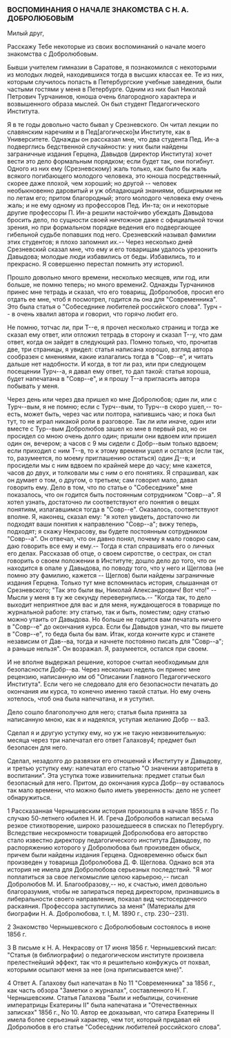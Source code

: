 ### ВОСПОМИНАНИЯ О НАЧАЛЕ ЗНАКОМСТВА С Н. А. ДОБРОЛЮБОВЫМ

Милый друг,

  Расскажу Тебе некоторые из своих воспоминаний о начале моего знакомства с Добролюбовым.

  Бывши учителем гимназии в Саратове, я познакомился с некоторыми из молодых людей, находившихся тогда в высших классах ее. Те из них, которым случилось попасть в Петербургские учебные заведения, были частыми гостями у меня в Петербурге. Одним из них был Николай Петрович Турчанинов, юноша очень благородного характера и возвышенного образа мыслей. Он был студент Педагогического Института.

  Я в те годы довольно часто бывал у Срезневского. Он читал лекции по славянским наречиям и в Пед[агогическо]м Институте, как в Университете. Однажды он рассказал мне, что два студента Пед. Ин-а подверглись бедственной случайности: у них были найдены заграничные издания Герцена, Давыдов (директор Института) хочет вести это дело формальным порядком; если будет так, они погибнут. Одного из них ему (Срезневскому) жаль только, как было бы жаль всякого погибающего молодого человека, это юноша посредственный, скорее даже плохой, чем хороший; но другой -- человек необыкновенно даровитый и уж обладающий знаниями, обширными не по летам его; притом благородный; этого молодого человека ему очень жаль; и не ему одному из профессоров Пед. Ин-та; он и некоторые другие профессоры П. Ин-а решили настойчиво убеждать Давыдова бросить дело, по сущности своей ничтожное даже с официальной точки зрения, но при формальном порядке ведения его подвергающее гибельной судьбе попавших под него. Срезневский называл фамилии этих студентов; я плохо запомнил их.-- Через несколько дней Срезневский сказал мне, что ему и его товарищам удалось урезонить Давыдова; молодые люди избавились от беды. Избавились, то и прекрасно. Я совершенно перестал помнить эту историю1.

  Прошло довольно много времени, несколько месяцев, или год, или больше, не помню теперь; но много времени2. Однажды Турчанинов принес мне тетрадь и сказал, что его товарищ, Добролюбов, просил его отдать ее мне, чтоб я посмотрел, годится ль она для "Современника". Это была статья о "Собеседнике любителей российского слова". Турч -- в очень хвалил автора и говорил, что горячо любит его.

  Не помню, тотчас ли, при Т--е, я прочел несколько страниц и тогда же сказал ему ответ, или отложил тетрадь в сторону и сказал Т--у, что дам ответ, когда он зайдет в следующий раз. Помню только, что, прочитав две, три страницы, я увидел: статья написана хорошо, взгляд автора сообразен с мнениями, какие излагались тогда в "Совр--е", и читать дальше нет надобности. И когда, в тот ли раз, или при следующем посещении Турч--а, я давал ему ответ, то дал такой: статья хороша, будет напечатана в "Совр--е", и я прошу Т--а пригласить автора побывать у меня.

  Через день или через два пришел ко мне Добролюбов; один ли, или с Турч--вым, я не помню; если с Турч--вым, то Турч--в скоро ушел,-- то-есть, может быть, через час или полтора, напившись чаю; и пока был тут, то не играл никакой роли в разговоре. Так ли или иначе, один или вместе с Тур--вым Добролюбов зашел ко мне в первый раз, но он просидел со мною очень долго один; пришли они вдвоем или пришел один он, вечером; а часов с 9 мы сидели с Добр--вым только вдвоем; если приходил с ним Т--в, то к этому времени ушел и остался (если так, то, разумеется, по моему приглашению остаться) один Д--в; и просидели мы с ним вдвоем по крайней мере до часу; мне кажется, часов до двух, и толковали мы с ним о его понятиях. Я спрашивал, как он думает о том, о другом, о третьем; сам говорил мало, давал говорить ему. Дело в том, что по статье о "Собеседнике" мне показалось, что он годится быть постоянным сотрудником "Совр--а". Я хотел узнать, достаточно ли соответствуют его понятия о вещах понятиям, излагавшимся тогда в "Совр--е". Оказалось, соответствуют вполне. Я, наконец, сказал ему: "я хотел увидеть, достаточно ли подходят ваши понятия к направлению "Совр--а"; вижу теперь, подходят; я скажу Некрасову, вы будете постоянным сотрудником "Совр--а". Он отвечал, что он давно понял, почему я мало говорю сам, даю говорить все ему и ему.-- Тогда я стал спрашивать его о личных его делах. Рассказав об отце, о своем сиротстве, о сестрах, он стал говорить о своем положении в Институте; дошло дело до того, что он находится в опале у Давыдова, по поводу того, что у него и Щеглова (не помню эту фамилию, кажется -- Щеглов) были найдены заграничные издания Герцена. Только тут мне вспомнилась история, слышанная от Срезневского; "Так это были вы, Николай Александрович! Вот что!" -- Мысли у меня в ту же секунду перевернулись.-- "Когда так, то дело выходит неприятное для вас и для меня, нуждающегося в товарище по журнальной работе: эту статью, так и быть, поместим; одну статью можно утаить от Давыдова. Но больше не годится вам печатать ничего в "Совр--е" до окончания курса. Если бы Давыдов узнал, что вы пишете в "Совр--е", то беда была бы вам. Итак, когда кончите курс и станете независим от Дав--ва, тогда и начнете постоянно писать для "Совр--а"; а раньше нельзя". Он возражал. Я, разумеется, остался при своем. 

  И не вполне выдержал решение, которое считал необходимым для безопасности Добр--ва. Через несколько недель он принес мне рецензию, написанную им об "Описании Главного Педагогического Института". Если чего не следовало для его безопасности печатать до окончания им курса, то конечно именно такой статьи. Но ему очень хотелось, чтоб она была напечатана, и я уступил.

  Дело сошло благополучно для него; статья была принята за написанную мною, как я и надеялся, уступая желанию Добр -- ва3.

  Сделал я и другую уступку ему, но уж не такую неизвинительную: месяца через три напечатал его ответ Галахову4; предмет был безопасен для него.

  Сделал, незадолго до развязки его отношений к Институту и Давыдову, и третью уступку ему: напечатал его статью "О значении авторитета в воспитании". Эта уступка тоже извинительна: предмет статьи был безопасный для него. Притом, до окончания курса Добр--ву оставалось так мало времени, что можно было иметь уверенность: дело не успеет обнаружиться.


  1 Рассказанная Чернышевским история произошла в начале 1855 г. По случаю 50-летнего юбилея Н. И. Греча Добролюбов написал весьма резкое стихотворение, широко разошедшееся в списках по Петербургу. Вследствие нескромности товарищей Добролюбова его авторство стало известно директору педагогического института Давыдову, по распоряжению которого у Добролюбова был произведен обыск, причем были найдены издания Герцена. Одновременно обыск был произведен у товарища Добролюбова Д. Ф. Щеглова. Однако вся эта история не имела для Добролюбова серьезных последствий. "Я мог поплатиться за свое легкомыслие целою карьерою,-- писал Добролюбов М. И. Благообразову,-- но, к счастью, имел довольно благоразумия, чтобы не запираться перед директором, признавшись в либеральности своего направления, показал вид чистосердечного раскаяния. Профессора заступились за меня" (Материалы для биографии Н. А. Добролюбова, т. I, М. 1890 г., стр. 230--231).

  2 Знакомство Чернышевского с Добролюбовым состоялось в июне 1856 г.

  3 В письме к Н. А. Некрасову от 17 июня 1856 г. Чернышевский писал: "Статья (в библиографии) о педагогическом институте произвела прелестнейший эффект, так что я решительно конфужусь от похвал, которыми осыпают меня за нее (она приписывается мне)".

  4 Ответ А. Галахову был напечатан в No 11 "Современника" за 1856 г., как часть обзора "Заметки о журналах", составленного Н. Г. Чернышевским. Статья Галахова "Были и небылицы, сочинение императрицы Екатерины II" была напечатана и "Отечественных записках" 1856 г., No 10. Автор ее доказывал, что сатира Екатерины II имела более серьезный характер, чем тот, который придавал ей Добролюбов в его статье "Собеседник любителей российского слова".



